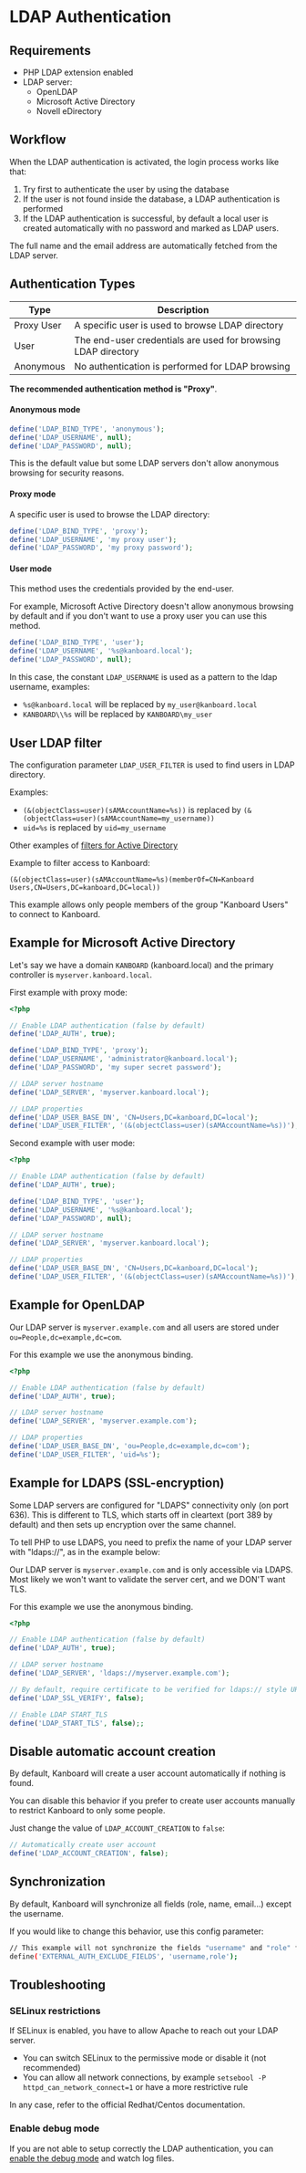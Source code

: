 LDAP Authentication
===================

Requirements
------------

- PHP LDAP extension enabled
- LDAP server:
    - OpenLDAP
    - Microsoft Active Directory
    - Novell eDirectory

Workflow
--------

When the LDAP authentication is activated, the login process works like that:

1. Try first to authenticate the user by using the database
2. If the user is not found inside the database, a LDAP authentication is performed
3. If the LDAP authentication is successful, by default a local user is created automatically with no password and marked as LDAP users.

The full name and the email address are automatically fetched from the LDAP server.

Authentication Types
--------------------

| Type       | Description                                                     |
|------------|-----------------------------------------------------------------|
| Proxy User | A specific user is used to browse LDAP directory                |
| User       | The end-user credentials are used for browsing LDAP directory   |
| Anonymous  | No authentication is performed for LDAP browsing                |

**The recommended authentication method is "Proxy"**.

#### Anonymous mode

```php
define('LDAP_BIND_TYPE', 'anonymous');
define('LDAP_USERNAME', null);
define('LDAP_PASSWORD', null);
```

This is the default value but some LDAP servers don't allow anonymous browsing for security reasons.

#### Proxy mode

A specific user is used to browse the LDAP directory:

```php
define('LDAP_BIND_TYPE', 'proxy');
define('LDAP_USERNAME', 'my proxy user');
define('LDAP_PASSWORD', 'my proxy password');
```

#### User mode

This method uses the credentials provided by the end-user.

For example, Microsoft Active Directory doesn't allow anonymous browsing by default and if you don't want to use a proxy user you can use this method.

```php
define('LDAP_BIND_TYPE', 'user');
define('LDAP_USERNAME', '%s@kanboard.local');
define('LDAP_PASSWORD', null);
```

In this case, the constant `LDAP_USERNAME` is used as a pattern to the ldap username, examples:

- `%s@kanboard.local` will be replaced by `my_user@kanboard.local`
- `KANBOARD\\%s` will be replaced by `KANBOARD\my_user`

User LDAP filter
----------------

The configuration parameter `LDAP_USER_FILTER` is used to find users in LDAP directory.

Examples:

- `(&(objectClass=user)(sAMAccountName=%s))` is replaced by `(&(objectClass=user)(sAMAccountName=my_username))`
- `uid=%s` is replaced by `uid=my_username`

Other examples of [filters for Active Directory](http://social.technet.microsoft.com/wiki/contents/articles/5392.active-directory-ldap-syntax-filters.aspx)

Example to filter access to Kanboard:

`(&(objectClass=user)(sAMAccountName=%s)(memberOf=CN=Kanboard Users,CN=Users,DC=kanboard,DC=local))`

This example allows only people members of the group "Kanboard Users" to connect to Kanboard.

Example for Microsoft Active Directory
--------------------------------------

Let's say we have a domain `KANBOARD` (kanboard.local) and the primary controller is `myserver.kanboard.local`.

First example with proxy mode:

```php
<?php

// Enable LDAP authentication (false by default)
define('LDAP_AUTH', true);

define('LDAP_BIND_TYPE', 'proxy');
define('LDAP_USERNAME', 'administrator@kanboard.local');
define('LDAP_PASSWORD', 'my super secret password');

// LDAP server hostname
define('LDAP_SERVER', 'myserver.kanboard.local');

// LDAP properties
define('LDAP_USER_BASE_DN', 'CN=Users,DC=kanboard,DC=local');
define('LDAP_USER_FILTER', '(&(objectClass=user)(sAMAccountName=%s))');
```

Second example with user mode:

```php
<?php

// Enable LDAP authentication (false by default)
define('LDAP_AUTH', true);

define('LDAP_BIND_TYPE', 'user');
define('LDAP_USERNAME', '%s@kanboard.local');
define('LDAP_PASSWORD', null);

// LDAP server hostname
define('LDAP_SERVER', 'myserver.kanboard.local');

// LDAP properties
define('LDAP_USER_BASE_DN', 'CN=Users,DC=kanboard,DC=local');
define('LDAP_USER_FILTER', '(&(objectClass=user)(sAMAccountName=%s))');
```

Example for OpenLDAP
--------------------

Our LDAP server is `myserver.example.com` and all users are stored under `ou=People,dc=example,dc=com`.

For this example we use the anonymous binding.

```php
<?php

// Enable LDAP authentication (false by default)
define('LDAP_AUTH', true);

// LDAP server hostname
define('LDAP_SERVER', 'myserver.example.com');

// LDAP properties
define('LDAP_USER_BASE_DN', 'ou=People,dc=example,dc=com');
define('LDAP_USER_FILTER', 'uid=%s');
```

Example for LDAPS (SSL-encryption)
----------------------------------

Some LDAP servers are configured for "LDAPS" connectivity only (on port 636). This is different to TLS, which starts off in cleartext (port 389 by default) and then sets up encryption over the same channel.

To tell PHP to use LDAPS, you need to prefix the name of your LDAP server with "ldaps://", as in the example below:

Our LDAP server is `myserver.example.com` and is only accessible via LDAPS. Most likely we won't want to validate the server cert, and we DON'T want TLS.

For this example we use the anonymous binding.

```php
<?php

// Enable LDAP authentication (false by default)
define('LDAP_AUTH', true);

// LDAP server hostname
define('LDAP_SERVER', 'ldaps://myserver.example.com');

// By default, require certificate to be verified for ldaps:// style URL. Set to false to skip the verification
define('LDAP_SSL_VERIFY', false);

// Enable LDAP START_TLS
define('LDAP_START_TLS', false);;
```

Disable automatic account creation
-----------------------------------

By default, Kanboard will create a user account automatically if nothing is found.

You can disable this behavior if you prefer to create user accounts manually to restrict Kanboard to only some people.

Just change the value of `LDAP_ACCOUNT_CREATION` to `false`:

```php
// Automatically create user account
define('LDAP_ACCOUNT_CREATION', false);
```

Synchronization
---------------

By default, Kanboard will synchronize all fields (role, name, email...) except the username.

If you would like to change this behavior, use this config parameter:

```bash
// This example will not synchronize the fields "username" and "role" from LDAP to Kanboard.
define('EXTERNAL_AUTH_EXCLUDE_FIELDS', 'username,role');
```

Troubleshooting
---------------

### SELinux restrictions

If SELinux is enabled, you have to allow Apache to reach out your LDAP server.

- You can switch SELinux to the permissive mode or disable it (not recommended)
- You can allow all network connections, by example `setsebool -P httpd_can_network_connect=1` or have a more restrictive rule

In any case, refer to the official Redhat/Centos documentation.

### Enable debug mode

If you are not able to setup correctly the LDAP authentication, you can [enable the debug mode](config.markdown) and watch log files.
